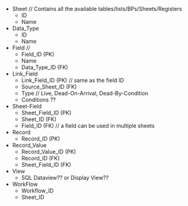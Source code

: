 - Sheet // Contains all the available tables/lists/BPs/Sheets/Registers
	- ID
	- Name
- Data_Type
	- ID
	- Name
- Field //
	- Field_ID (PK)
	- Name
	- Data_Type_ID (FK)
- Link_Field
	- Link_Field_ID (PK) // same as the field ID
	- Source_Sheet_ID (FK)
	- Type // Live, Dead-On-Arrival, Dead-By-Condition
	- Conditions ??
- Sheet-Field
	- Sheet_Field_ID (PK)
	- Sheet_ID (FK)
	- Field_ID (FK) // a field can be used in multiple sheets
- Record
	- Record_ID (PK)
- Record_Value
	- Record_Value_ID (PK)
	- Record_ID (FK)
	- Sheet_Field_ID (FK)
- View
	- SQL Dataview?? or Display View??
- WorkFlow
	- Workflow_ID
	- Sheet_ID
